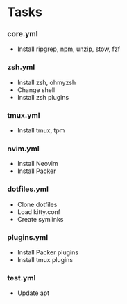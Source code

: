 # Tasks

### core.yml
- Install ripgrep, npm, unzip, stow, fzf

### zsh.yml
- Install zsh, ohmyzsh
- Change shell
- Install zsh plugins

### tmux.yml
- Install tmux, tpm

### nvim.yml
- Install Neovim
- Install Packer

### dotfiles.yml
- Clone dotfiles
- Load kitty.conf
- Create symlinks

### plugins.yml
- Install Packer plugins
- Install tmux plugins

### test.yml
- Update apt


